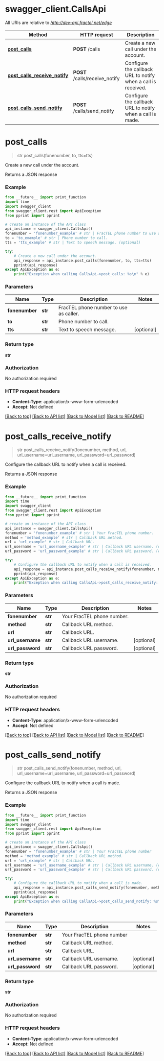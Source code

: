 # swagger_client.CallsApi

All URIs are relative to *http://dev-api.fractel.net/edge*

Method | HTTP request | Description
------------- | ------------- | -------------
[**post_calls**](CallsApi.md#post_calls) | **POST** /calls | Create a new call under the account.
[**post_calls_receive_notify**](CallsApi.md#post_calls_receive_notify) | **POST** /calls/receive_notify | Configure the callback URL to notify when a call is received.
[**post_calls_send_notify**](CallsApi.md#post_calls_send_notify) | **POST** /calls/send_notify | Configure the callback URL to notify when a call is made.


# **post_calls**
> str post_calls(fonenumber, to, tts=tts)

Create a new call under the account.

Returns a JSON response

### Example 
```python
from __future__ import print_function
import time
import swagger_client
from swagger_client.rest import ApiException
from pprint import pprint

# create an instance of the API class
api_instance = swagger_client.CallsApi()
fonenumber = 'fonenumber_example' # str | FracTEL phone number to use as caller.
to = 'to_example' # str | Phone number to call.
tts = 'tts_example' # str | Text to speech message. (optional)

try: 
    # Create a new call under the account.
    api_response = api_instance.post_calls(fonenumber, to, tts=tts)
    pprint(api_response)
except ApiException as e:
    print("Exception when calling CallsApi->post_calls: %s\n" % e)
```

### Parameters

Name | Type | Description  | Notes
------------- | ------------- | ------------- | -------------
 **fonenumber** | **str**| FracTEL phone number to use as caller. | 
 **to** | **str**| Phone number to call. | 
 **tts** | **str**| Text to speech message. | [optional] 

### Return type

**str**

### Authorization

No authorization required

### HTTP request headers

 - **Content-Type**: application/x-www-form-urlencoded
 - **Accept**: Not defined

[[Back to top]](#) [[Back to API list]](../README.md#documentation-for-api-endpoints) [[Back to Model list]](../README.md#documentation-for-models) [[Back to README]](../README.md)

# **post_calls_receive_notify**
> str post_calls_receive_notify(fonenumber, method, url, url_username=url_username, url_password=url_password)

Configure the callback URL to notify when a call is received.

Returns a JSON response

### Example 
```python
from __future__ import print_function
import time
import swagger_client
from swagger_client.rest import ApiException
from pprint import pprint

# create an instance of the API class
api_instance = swagger_client.CallsApi()
fonenumber = 'fonenumber_example' # str | Your FracTEL phone number.
method = 'method_example' # str | Callback URL method.
url = 'url_example' # str | Callback URL.
url_username = 'url_username_example' # str | Callback URL username. (optional)
url_password = 'url_password_example' # str | Callback URL password. (optional)

try: 
    # Configure the callback URL to notify when a call is received.
    api_response = api_instance.post_calls_receive_notify(fonenumber, method, url, url_username=url_username, url_password=url_password)
    pprint(api_response)
except ApiException as e:
    print("Exception when calling CallsApi->post_calls_receive_notify: %s\n" % e)
```

### Parameters

Name | Type | Description  | Notes
------------- | ------------- | ------------- | -------------
 **fonenumber** | **str**| Your FracTEL phone number. | 
 **method** | **str**| Callback URL method. | 
 **url** | **str**| Callback URL. | 
 **url_username** | **str**| Callback URL username. | [optional] 
 **url_password** | **str**| Callback URL password. | [optional] 

### Return type

**str**

### Authorization

No authorization required

### HTTP request headers

 - **Content-Type**: application/x-www-form-urlencoded
 - **Accept**: Not defined

[[Back to top]](#) [[Back to API list]](../README.md#documentation-for-api-endpoints) [[Back to Model list]](../README.md#documentation-for-models) [[Back to README]](../README.md)

# **post_calls_send_notify**
> str post_calls_send_notify(fonenumber, method, url, url_username=url_username, url_password=url_password)

Configure the callback URL to notify when a call is made.

Returns a JSON response

### Example 
```python
from __future__ import print_function
import time
import swagger_client
from swagger_client.rest import ApiException
from pprint import pprint

# create an instance of the API class
api_instance = swagger_client.CallsApi()
fonenumber = 'fonenumber_example' # str | Your FracTEL phone number
method = 'method_example' # str | Callback URL method.
url = 'url_example' # str | Callback URL.
url_username = 'url_username_example' # str | Callback URL username. (optional)
url_password = 'url_password_example' # str | Callback URL password. (optional)

try: 
    # Configure the callback URL to notify when a call is made.
    api_response = api_instance.post_calls_send_notify(fonenumber, method, url, url_username=url_username, url_password=url_password)
    pprint(api_response)
except ApiException as e:
    print("Exception when calling CallsApi->post_calls_send_notify: %s\n" % e)
```

### Parameters

Name | Type | Description  | Notes
------------- | ------------- | ------------- | -------------
 **fonenumber** | **str**| Your FracTEL phone number | 
 **method** | **str**| Callback URL method. | 
 **url** | **str**| Callback URL. | 
 **url_username** | **str**| Callback URL username. | [optional] 
 **url_password** | **str**| Callback URL password. | [optional] 

### Return type

**str**

### Authorization

No authorization required

### HTTP request headers

 - **Content-Type**: application/x-www-form-urlencoded
 - **Accept**: Not defined

[[Back to top]](#) [[Back to API list]](../README.md#documentation-for-api-endpoints) [[Back to Model list]](../README.md#documentation-for-models) [[Back to README]](../README.md)

